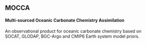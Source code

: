 ## MOCCA
#### Multi-sourced Oceanic Carbonate Chemistry Assimilation

An observational product for oceanic carbonate chemistry based on SOCAT, GLODAP, BGC-Argo and CMIP6 Earth system model priors.